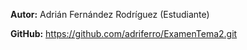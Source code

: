 **Autor:** Adrián Fernández Rodríguez (Estudiante)

**GitHub:** https://github.com/adriferro/ExamenTema2.git